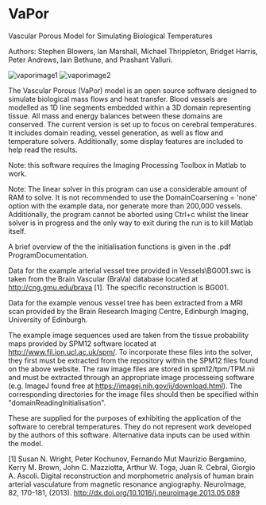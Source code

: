 # VaPor
Vascular Porous Model for Simulating Biological Temperatures

Authors: Stephen Blowers, Ian Marshall, Michael Thrippleton, Bridget Harris, Peter Andrews, Iain Bethune, and Prashant Valluri.

![vaporimage1](https://cloud.githubusercontent.com/assets/25664298/22834082/eba3f48e-efab-11e6-8cfc-6f906a6092a4.png)
![vaporimage2](https://cloud.githubusercontent.com/assets/25664298/22835187/cc857236-efaf-11e6-8a37-0c2dfe847d4b.png)

The Vascular Porous (VaPor) model is an open source software designed to simulate biological mass flows and heat transfer. Blood vessels are modelled as 1D line segments embedded within a 3D domain representing tissue. All mass and energy balances between these domains are conserved. The current version is set up to focus on cerebral temperatures. It includes domain reading, vessel generation, as well as flow and temperature solvers. Additionally, some display features are included to help read the results.

Note: this software requires the Imaging Processing Toolbox in Matlab to work.

Note: The linear solver in this program can use a considerable amount of RAM to solve. It is not recommended to use the DomainCoarsening = 'none' option with the example data, nor generate more than 200,000 vessels. Additionally, the program cannot be aborted using Ctrl+c whilst the linear solver is in progress and the only way to exit during the run is to kill Matlab itself. 

A brief overview of the the initialisation functions is given in the .pdf ProgramDocumentation. 


Data for the example arterial vessel tree provided in Vessels\BG001.swc is taken from the Brain Vascular (BraVa) database located at http://cng.gmu.edu/brava [1]. The specific reconstruction is BG001. 

Data for the example venous vessel tree has been extracted from a MRI scan provided by the Brain Research Imaging Centre, Edinburgh Imaging, University of Edinburgh.

The example image sequences used are taken from the tissue probability maps provided by SPM12 software located at http://www.fil.ion.ucl.ac.uk/spm/. To incorporate these files into the solver, they first must be extracted from the repository within the SPM12 files found on the above website. The raw image files are stored in spm12/tpm/TPM.nii and must be extracted through an appropriate image processeing software (e.g. ImageJ found free at https://imagej.nih.gov/ij/download.html). The corresponding directories for the image files should then be specified within "domainReadingInitialisation".

These are supplied for the purposes of exhibiting the application of the software to cerebral temperatures. They do not represent work developed by the authors of this software. Alternative data inputs can be used within the model. 

[1] Susan N. Wright, Peter Kochunov, Fernando Mut Maurizio Bergamino, Kerry M. Brown, John C. Mazziotta, Arthur W. Toga, Juan R. Cebral, Giorgio A. Ascoli. Digital reconstruction and morphometric analysis of human brain arterial vasculature from magnetic resonance angiography. NeuroImage, 82, 170-181, (2013). http://dx.doi.org/10.1016/j.neuroimage.2013.05.089

